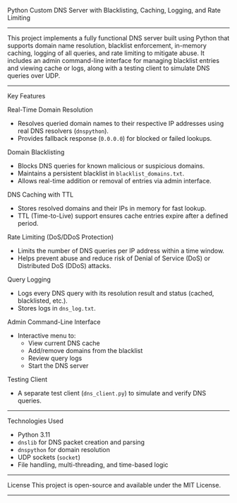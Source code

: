 Python Custom DNS Server with Blacklisting, Caching, Logging, and Rate Limiting
___________________________________________________________________________________________________________________________________________________________________

This project implements a fully functional DNS server built using Python that supports domain name resolution, blacklist enforcement, in-memory caching, logging of all queries, and rate limiting to mitigate abuse.
It includes an admin command-line interface for managing blacklist entries and viewing cache or logs, along with a testing client to simulate DNS queries over UDP.

___________________________________________________________________________________________________________________________________________________________________

Key Features

Real-Time Domain Resolution
- Resolves queried domain names to their respective IP addresses using real DNS resolvers (`dnspython`).
- Provides fallback response (`0.0.0.0`) for blocked or failed lookups.

Domain Blacklisting
- Blocks DNS queries for known malicious or suspicious domains.
- Maintains a persistent blacklist in `blacklist_domains.txt`.
- Allows real-time addition or removal of entries via admin interface.

DNS Caching with TTL
- Stores resolved domains and their IPs in memory for fast lookup.
- TTL (Time-to-Live) support ensures cache entries expire after a defined period.

Rate Limiting (DoS/DDoS Protection)
- Limits the number of DNS queries per IP address within a time window.
- Helps prevent abuse and reduce risk of Denial of Service (DoS) or Distributed DoS (DDoS) attacks.

Query Logging
- Logs every DNS query with its resolution result and status (cached, blacklisted, etc.).
- Stores logs in `dns_log.txt`.

Admin Command-Line Interface
- Interactive menu to:
  - View current DNS cache
  - Add/remove domains from the blacklist
  - Review query logs
  - Start the DNS server

Testing Client
- A separate test client (`dns_client.py`) to simulate and verify DNS queries.

___________________________________________________________________________________________________________________________________________________________________

Technologies Used

- Python 3.11
- `dnslib` for DNS packet creation and parsing
- `dnspython` for domain resolution
- UDP sockets (`socket`)
- File handling, multi-threading, and time-based logic

___________________________________________________________________________________________________________________________________________________________________

License
This project is open-source and available under the MIT License.

___________________________________________________________________________________________________________________________________________________________________

